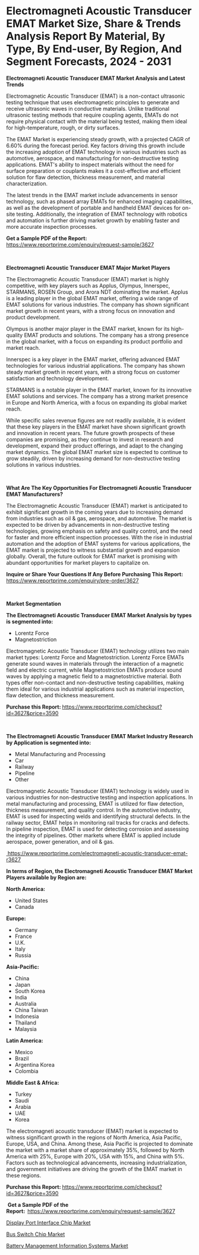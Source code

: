 <p><h1>Electromagneti Acoustic Transducer EMAT Market Size, Share & Trends Analysis Report By Material, By Type, By End-user, By Region, And Segment Forecasts, 2024 - 2031</h1></p><p><strong>Electromagneti Acoustic Transducer EMAT Market Analysis and Latest Trends</strong></p>
<p><p>Electromagnetic Acoustic Transducer (EMAT) is a non-contact ultrasonic testing technique that uses electromagnetic principles to generate and receive ultrasonic waves in conductive materials. Unlike traditional ultrasonic testing methods that require coupling agents, EMATs do not require physical contact with the material being tested, making them ideal for high-temperature, rough, or dirty surfaces.</p><p>The EMAT Market is experiencing steady growth, with a projected CAGR of 6.60% during the forecast period. Key factors driving this growth include the increasing adoption of EMAT technology in various industries such as automotive, aerospace, and manufacturing for non-destructive testing applications. EMAT's ability to inspect materials without the need for surface preparation or couplants makes it a cost-effective and efficient solution for flaw detection, thickness measurement, and material characterization.</p><p>The latest trends in the EMAT market include advancements in sensor technology, such as phased array EMATs for enhanced imaging capabilities, as well as the development of portable and handheld EMAT devices for on-site testing. Additionally, the integration of EMAT technology with robotics and automation is further driving market growth by enabling faster and more accurate inspection processes.</p></p>
<p><strong>Get a Sample PDF of the Report:&nbsp;</strong> <a href="https://www.reportprime.com/enquiry/request-sample/3627">https://www.reportprime.com/enquiry/request-sample/3627</a></p>
<p>&nbsp;</p>
<p><strong>Electromagneti Acoustic Transducer EMAT Major Market Players</strong></p>
<p><p>The Electromagnetic Acoustic Transducer (EMAT) market is highly competitive, with key players such as Applus, Olympus, Innerspec, STARMANS, ROSEN Group, and Arora NDT dominating the market. Applus is a leading player in the global EMAT market, offering a wide range of EMAT solutions for various industries. The company has shown significant market growth in recent years, with a strong focus on innovation and product development.</p><p>Olympus is another major player in the EMAT market, known for its high-quality EMAT products and solutions. The company has a strong presence in the global market, with a focus on expanding its product portfolio and market reach.</p><p>Innerspec is a key player in the EMAT market, offering advanced EMAT technologies for various industrial applications. The company has shown steady market growth in recent years, with a strong focus on customer satisfaction and technology development.</p><p>STARMANS is a notable player in the EMAT market, known for its innovative EMAT solutions and services. The company has a strong market presence in Europe and North America, with a focus on expanding its global market reach.</p><p>While specific sales revenue figures are not readily available, it is evident that these key players in the EMAT market have shown significant growth and innovation in recent years. The future growth prospects of these companies are promising, as they continue to invest in research and development, expand their product offerings, and adapt to the changing market dynamics. The global EMAT market size is expected to continue to grow steadily, driven by increasing demand for non-destructive testing solutions in various industries.</p></p>
<p>&nbsp;</p>
<p><strong>What Are The Key Opportunities For Electromagneti Acoustic Transducer EMAT Manufacturers?</strong></p>
<p><p>The Electromagnetic Acoustic Transducer (EMAT) market is anticipated to exhibit significant growth in the coming years due to increasing demand from industries such as oil & gas, aerospace, and automotive. The market is expected to be driven by advancements in non-destructive testing technologies, growing emphasis on safety and quality control, and the need for faster and more efficient inspection processes. With the rise in industrial automation and the adoption of EMAT systems for various applications, the EMAT market is projected to witness substantial growth and expansion globally. Overall, the future outlook for EMAT market is promising with abundant opportunities for market players to capitalize on.</p></p>
<p><strong>Inquire or Share Your Questions If Any Before Purchasing This Report:</strong> <a href="https://www.reportprime.com/enquiry/pre-order/3627">https://www.reportprime.com/enquiry/pre-order/3627</a></p>
<p>&nbsp;</p>
<p><strong>Market Segmentation</strong></p>
<p><strong>The Electromagneti Acoustic Transducer EMAT Market Analysis by types is segmented into:</strong></p>
<p><ul><li>Lorentz Force</li><li>Magnetostriction</li></ul></p>
<p><p>Electromagnetic Acoustic Transducer (EMAT) technology utilizes two main market types: Lorentz Force and Magnetostriction. Lorentz Force EMATs generate sound waves in materials through the interaction of a magnetic field and electric current, while Magnetostriction EMATs produce sound waves by applying a magnetic field to a magnetostrictive material. Both types offer non-contact and non-destructive testing capabilities, making them ideal for various industrial applications such as material inspection, flaw detection, and thickness measurement.</p></p>
<p><strong>Purchase this Report:&nbsp;</strong><a href="https://www.reportprime.com/checkout?id=3627&price=3590">https://www.reportprime.com/checkout?id=3627&price=3590</a></p>
<p>&nbsp;</p>
<p><strong>The Electromagneti Acoustic Transducer EMAT Market Industry Research by Application is segmented into:</strong></p>
<p><ul><li>Metal Manufacturing and Processing</li><li>Car</li><li>Railway</li><li>Pipeline</li><li>Other</li></ul></p>
<p><p>Electromagnetic Acoustic Transducer (EMAT) technology is widely used in various industries for non-destructive testing and inspection applications. In metal manufacturing and processing, EMAT is utilized for flaw detection, thickness measurement, and quality control. In the automotive industry, EMAT is used for inspecting welds and identifying structural defects. In the railway sector, EMAT helps in monitoring rail tracks for cracks and defects. In pipeline inspection, EMAT is used for detecting corrosion and assessing the integrity of pipelines. Other markets where EMAT is applied include aerospace, power generation, and oil & gas.</p></p>
<p><a href="https://www.reportprime.com/electromagneti-acoustic-transducer-emat-r3627">&nbsp;https://www.reportprime.com/electromagneti-acoustic-transducer-emat-r3627</a></p>
<p><strong>In terms of Region, the Electromagneti Acoustic Transducer EMAT Market Players available by Region are:</strong></p>
<p>
    <p> <strong> North America: </strong>
        <ul>
            <li>United States</li>
            <li>Canada</li>
        </ul>
        </p> 
    <p> <strong> Europe: </strong>
        <ul>
            <li>Germany</li>
            <li>France</li>
            <li>U.K.</li>
            <li>Italy</li>
            <li>Russia</li>
        </ul>
        </p> 
    <p> <strong> Asia-Pacific: </strong>
        <ul>
            <li>China</li>
            <li>Japan</li>
            <li>South Korea</li>
            <li>India</li>
            <li>Australia</li>
            <li>China Taiwan</li>
            <li>Indonesia</li>
            <li>Thailand</li>
            <li>Malaysia</li>
        </ul>
        </p> 
    <p> <strong> Latin America: </strong>
        <ul>
            <li>Mexico</li>
            <li>Brazil</li>
            <li>Argentina Korea</li>
            <li>Colombia</li>
        </ul>
        </p> 
    <p> <strong> Middle East & Africa: </strong>
        <ul>
            <li>Turkey</li>
            <li>Saudi</li>
            <li>Arabia</li>
            <li>UAE</li>
            <li>Korea</li>
        </ul>
    </p>
    </p>
<p><p>The electromagneti acoustic transducer (EMAT) market is expected to witness significant growth in the regions of North America, Asia Pacific, Europe, USA, and China. Among these, Asia Pacific is projected to dominate the market with a market share of approximately 35%, followed by North America with 25%, Europe with 20%, USA with 15%, and China with 5%. Factors such as technological advancements, increasing industrialization, and government initiatives are driving the growth of the EMAT market in these regions.</p></p>
<p><strong>Purchase this Report: </strong><a href="https://www.reportprime.com/checkout?id=3627&price=3590">https://www.reportprime.com/checkout?id=3627&price=3590</a></p>
<p>&nbsp;<strong>Get a Sample PDF of the Report:&nbsp;&nbsp;</strong><a href="https://www.reportprime.com/enquiry/request-sample/3627">https://www.reportprime.com/enquiry/request-sample/3627</a></p>
<p><strong></strong></p>
<p><p><a href="https://github.com/riwar777/Market-Research-Report-List-1/blob/main/display-port-interface-chip-market.md">Display Port Interface Chip Market</a></p><p><a href="https://github.com/jahid123ahm/Market-Research-Report-List-1/blob/main/bus-switch-chip-market.md">Bus Switch Chip Market</a></p><p><a href="https://github.com/IkeSchumm04/Market-Research-Report-List-1/blob/main/battery-management-information-systems-market.md">Battery Management Information Systems Market</a></p></p>